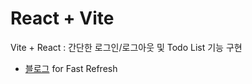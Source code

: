 # React + Vite

Vite + React : 간단한 로그인/로그아웃 및 Todo List 기능 구현

- [블로그](https://aspdotnet.tistory.com/3341) for Fast Refresh

